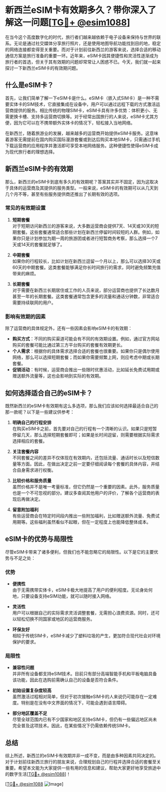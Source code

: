 # 新西兰eSIM卡有效期多久？带你深入了解这一问题[[TG💪+ @esim1088](https://t.me/s/esim1088)]

在当今这个高度数字化的时代，旅行者们越来越依赖于电子设备来保持与世界的联系。无论是通过社交媒体分享旅行照片，还是使用地图导航功能找到目的地，稳定的网络连接都变得至关重要。而对于计划前往新西兰的游客来说，选择合适的移动通信方案是旅行准备的重要一环。近年来，eSIM卡因其便捷性和灵活性逐渐成为旅行者的首选，但关于其有效期的问题却常常让人困惑不已。今天，我们就一起来探讨一下新西兰eSIM卡的有效期问题。

## 什么是eSIM卡？

首先，让我们简单了解一下eSIM卡是什么。eSIM卡（嵌入式SIM卡）是一种不需要实体卡的SIM技术，它直接集成在设备中，用户可以通过远程下载的方式激活运营商提供的服务。相比传统的物理SIM卡，eSIM卡具有许多优势：体积更小、无需更换卡槽、支持多运营商切换等。对于经常出国旅行的人来说，eSIM卡尤其方便，因为它可以在不携带额外实体卡的情况下，轻松接入当地网络。

在新西兰，随着旅游业的发展，越来越多的运营商开始提供eSIM卡服务。这意味着游客无需提前在国内购买国际漫游套餐或到达后购买本地SIM卡，只需通过手机下载运营商的应用程序并激活即可享受本地网络服务。这种便捷性使得eSIM卡成为现代旅行者的理想选择。

## 新西兰eSIM卡的有效期

那么，新西兰的eSIM卡到底有多久的有效期呢？答案其实并不固定，因为这取决于具体的运营商及其提供的服务类型。一般来说，eSIM卡的有效期可以从几天到几个月不等，甚至有些服务提供商还推出了长期有效的选项。

### 常见的有效期设置

1. **短期套餐**  
   对于短期访问新西兰的游客来说，大多数运营商会提供7天、14天或30天的短期套餐。这些套餐通常适合那些计划在新西兰停留时间较短的人群。例如，如果你只是计划参加为期一周的旅游团或者进行短暂商务考察，那么选择一个7天或14天的套餐就足够了。

2. **中期套餐**  
   如果你的行程较长，比如计划在新西兰逗留一个月以上，那么可以选择30天或60天的中期套餐。这类套餐能够满足你长时间旅行的需求，同时避免频繁充值带来的麻烦。

3. **长期套餐**  
   对于需要在新西兰长期居住或工作的人员来说，部分运营商也提供了长达数月甚至一年的长期套餐。这类套餐通常包含更多的流量和通话分钟数，非常适合需要持续联网的用户。

### 影响有效期的因素

除了运营商的具体规定外，还有一些因素会影响eSIM卡的有效期：

- **购买方式**：不同的购买渠道可能会有不同的有效期设置。例如，通过官方网站购买的套餐可能比通过第三方平台购买的套餐有效期更长。
- **个人需求**：根据你的具体需求选择合适的套餐也很重要。如果你只是偶尔使用网络，那么可以选择短期套餐；而如果你需要频繁上网，则应考虑中期或长期套餐。
- **促销活动**：有时候，运营商会推出一些限时优惠活动，比如延长免费试用期或赠送额外流量等，这也会影响到实际的有效期。

## 如何选择适合自己的eSIM卡？

既然新西兰的eSIM卡有效期有这么多选项，那么我们应该如何选择最适合自己的那一款呢？以下是一些建议供参考：

1. **明确自己的行程安排**  
   在购买eSIM卡之前，首先要对自己的行程有一个清晰的认识。如果只是短暂停留几天，那么选择短期套餐即可；如果是长时间逗留，则需要根据实际需求选择相应的套餐。

2. **关注套餐内容**  
   不同套餐之间的差异不仅体现在有效期内，还包括流量、通话时长以及短信数量等方面。因此，在做出决定之前一定要仔细阅读每个套餐的具体内容，并结合自身需求进行权衡。

3. **比较价格和服务质量**  
   虽然价格并不是唯一考量标准，但它仍然是一个重要的因素。此外，服务质量也是一个不可忽视的部分。建议多查阅其他用户的评价，了解各个运营商的表现后再做决定。

4. **留意附加福利**  
   有些运营商会在特定时间段内推出一些附加福利，比如赠送额外流量、免费试用期等。这些福利虽然看似不起眼，但在一定程度上也能降低整体成本。

## eSIM卡的优势与局限性

尽管eSIM卡带来了诸多便利，但我们也不能忽略它的局限性。以下是它的主要优势与不足之处：

### 优势

- **便携性**  
  由于无需携带实体卡，eSIM卡极大地提高了用户的便利程度。无论身处何地，只要设备支持eSIM功能，就可以随时接入网络。

- **灵活性**  
  用户可以根据自己的实际需求灵活调整套餐，无需担心浪费资源。同时，还可以轻松切换不同国家或地区的运营商服务。

- **环保友好**  
  相较于传统SIM卡，eSIM卡减少了塑料垃圾的产生，更加符合现代社会对环境保护的要求。

### 局限性

- **兼容性问题**  
  并非所有设备都支持eSIM技术。目前只有部分高端智能手机和平板电脑具备该功能，因此在选购前需确认自己的设备是否符合条件。

- **初始设置复杂度较高**  
  虽然激活过程相对简单，但对于初次接触eSIM卡的人来说仍可能存在一定难度。特别是在没有中文界面的情况下，可能会遇到语言障碍。

- **部分地区覆盖不足**  
  尽管全球范围内已有不少国家和地区支持eSIM卡，但仍有一些偏远地区尚未完全普及这项技术。因此，在某些情况下仍需依赖传统SIM卡。

## 总结

综上所述，新西兰的eSIM卡有效期并非一成不变，而是由多种因素共同决定的。对于计划前往新西兰旅行的朋友来说，合理规划自己的行程并选择合适的套餐至关重要。希望本文能为大家提供一些有用的信息和建议，帮助大家更好地享受旅途中的数字生活[[TG💪+ @esim1088](https://t.me/s/esim1088)]！

[[TG💪+ @esim1088](https://t.me/s/esim1088) ![Image](https://i.postimg.cc/4NQfJmqS/Snipaste-2025-05-13-00-14-12.png)]